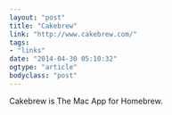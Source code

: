```yaml
---
layout: "post"
title: "Cakebrew"
link: "http://www.cakebrew.com/"
tags: 
- "links"
date: "2014-04-30 05:10:32"
ogtype: "article"
bodyclass: "post"
---
```


Cakebrew is The Mac App for Homebrew.